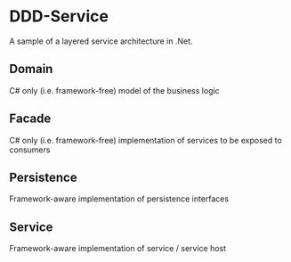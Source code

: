 # DDD-Service

A sample of a layered service architecture in .Net.

## Domain
C# only (i.e. framework-free) model of the business logic

## Facade
C# only (i.e. framework-free) implementation of services to be exposed to consumers

## Persistence
Framework-aware implementation of persistence interfaces

## Service
Framework-aware implementation of service / service host
